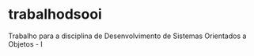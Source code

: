 # trabalhodsooi

Trabalho para a disciplina de Desenvolvimento de Sistemas Orientados a Objetos - I
